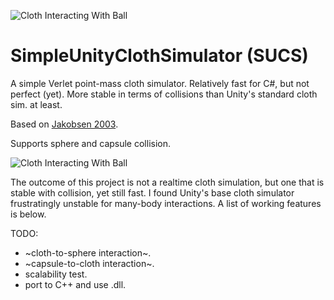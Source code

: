 ![Cloth Interacting With Ball](https://github.com/levifussell/SimpleUnityClothSimulator/blob/master/Images/ClothToSphere.png)

# SimpleUnityClothSimulator (SUCS)
A simple Verlet point-mass cloth simulator. Relatively fast for C#, but not perfect (yet). More stable in terms of collisions than Unity's standard cloth sim. at least.

Based on [Jakobsen 2003](https://web.mat.upc.edu/toni.susin/files/AdvancedCharacterPhysics.pdf).

Supports sphere and capsule collision.

![Cloth Interacting With Ball](https://github.com/levifussell/SimpleUnityClothSimulator/blob/master/Images/ClothToCapsule.png)

The outcome of this project is not a realtime cloth simulation, but one that is stable with collision, yet still fast. I found Unity's base cloth simulator frustratingly unstable for many-body interactions. A list of working features is below. 

TODO:
* ~cloth-to-sphere interaction~.
* ~capsule-to-cloth interaction~.
* scalability test.
* port to C++ and use .dll.
